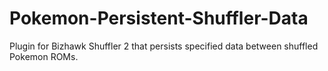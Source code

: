 # Pokemon-Persistent-Shuffler-Data
Plugin for Bizhawk Shuffler 2 that persists specified data between shuffled Pokemon ROMs.
